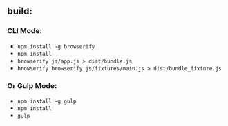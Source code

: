 ## build:
### CLI Mode:
* `npm install -g browserify`
* `npm install`
* `browserify js/app.js > dist/bundle.js`
* `browserify browserify js/fixtures/main.js > dist/bundle_fixture.js`

### Or Gulp Mode:

* `npm install -g gulp`
* `npm install`
* `gulp`

